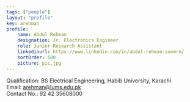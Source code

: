 ```yaml
---
tags: ["people"]
layout: "profile"
key: arehman
profile:
    name: Abdul Rehman
    designation: Jr. Electronics Engineer
    role: Junior Research Assistant
    linkedinurl: https://www.linkedin.com/in/abdul-rehman-soomro/
    sortOrder: 600
    picture: pic.jpg
---
```


Qualification: BS Electrical Engineering, Habib University, Karachi  
Email: arehman@lums.edu.pk  
Contact No.: 92 42 35608000  
